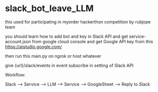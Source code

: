 # slack_bot_leave_LLM

this used for participating in myorder hackerthon competition by rubjope team

you should learn how to add bot and key in Slack API
and
get service-account.json from google cloud console
and
get Google API key from this https://aistudio.google.com/

then run this main.py on ngrok or host whatever

give {url}/slack/events in event subscribe in setting of Slack API 

Workflow:

Slack --> Service --> LLM --> Service --> GoogleSheet --> Reply to Slack

